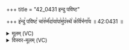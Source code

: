 +++
title = "42_0431 इन्दु पविष्ट"

+++
इ꣡न्दु꣢ पविष्ट꣣ चा꣢रु꣣र्म꣡दा꣢या꣣पा꣢मु꣣प꣡स्थे꣢ क꣣वि꣡र्भगा꣢꣯य ॥ 42:0431 ॥

<details><summary>मूलम् (VC)</summary>

इ꣡न्दुः꣢ पविष्ट꣣ चा꣢रु꣣र्म꣡दा꣢या꣣पा꣢मु꣣प꣡स्थे꣢ क꣣वि꣡र्भ꣢꣯गाय ॥४३१॥
</details>

<details><summary>विस्वर-मूलम् (VC)</summary>

इन्दुः पविष्ट चारुर्मदायापामुपस्थे कविर्भगाय ॥४३१॥
</details>